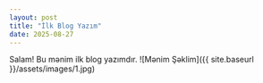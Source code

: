 ```yaml
---
layout: post
title: "İlk Blog Yazım"
date: 2025-08-27
---
```

Salam! Bu mənim ilk blog yazımdır.
![Mənim Şəklim]({{ site.baseurl }}/assets/images/1.jpg)
